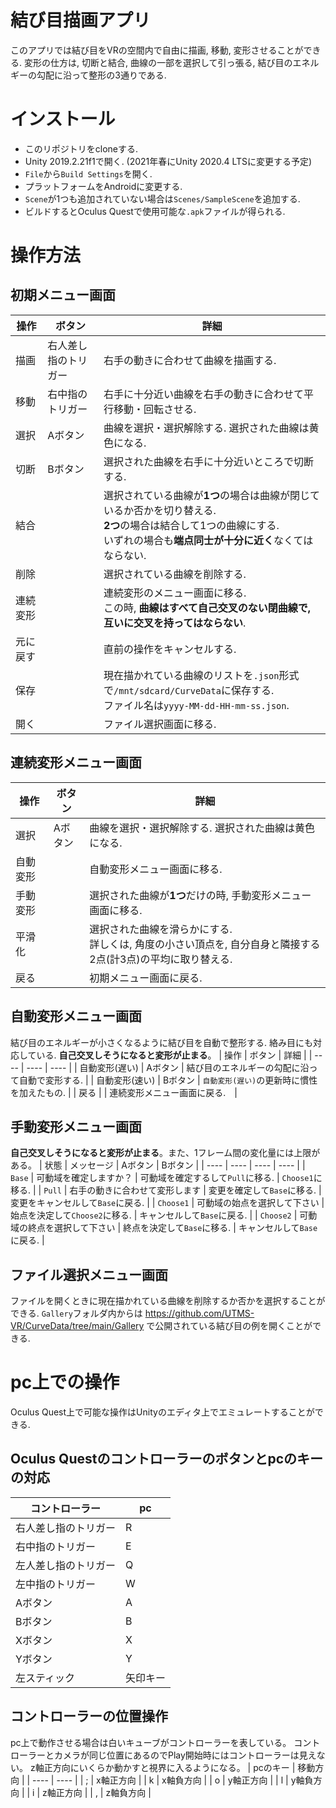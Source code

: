 結び目描画アプリ
====
このアプリでは結び目をVRの空間内で自由に描画, 移動, 変形させることができる. 変形の仕方は, 切断と結合, 曲線の一部を選択して引っ張る, 結び目のエネルギーの勾配に沿って整形の3通りである. 

# インストール
- このリポジトリをcloneする. 
- Unity 2019.2.21f1で開く. (2021年春にUnity 2020.4 LTSに変更する予定)
- `File`から`Build Settings`を開く. 
- プラットフォームをAndroidに変更する. 
- `Scene`が1つも追加されていない場合は`Scenes/SampleScene`を追加する. 
- ビルドするとOculus Questで使用可能な`.apk`ファイルが得られる. 

# 操作方法

## 初期メニュー画面
| 操作 | ボタン | 詳細 |
| ---- | ---- | ---- |
| 描画 | 右人差し指のトリガー | 右手の動きに合わせて曲線を描画する. |
| 移動 | 右中指のトリガー | 右手に十分近い曲線を右手の動きに合わせて平行移動・回転させる. |
| 選択 | Aボタン | 曲線を選択・選択解除する. 選択された曲線は黄色になる. |
| 切断 | Bボタン | 選択された曲線を右手に十分近いところで切断する. |
| 結合 | | 選択されている曲線が**1つ**の場合は曲線が閉じているか否かを切り替える. <br>**2つ**の場合は結合して1つの曲線にする. <br>いずれの場合も**端点同士が十分に近く**なくてはならない. |
| 削除 | | 選択されている曲線を削除する. |
| 連続変形 | | 連続変形のメニュー画面に移る. <br>この時, **曲線はすべて自己交叉のない閉曲線で, 互いに交叉を持ってはならない**. |
| 元に戻す | | 直前の操作をキャンセルする.  |
| 保存 | | 現在描かれている曲線のリストを`.json`形式で`/mnt/sdcard/CurveData`に保存する. <br>ファイル名は`yyyy-MM-dd-HH-mm-ss.json`. |
| 開く | | ファイル選択画面に移る. |

## 連続変形メニュー画面
| 操作 | ボタン | 詳細 |
| ---- | ---- | ---- |
| 選択 | Aボタン | 曲線を選択・選択解除する. 選択された曲線は黄色になる. |
| 自動変形 | | 自動変形メニュー画面に移る.  |
| 手動変形 | | 選択された曲線が**1つ**だけの時, 手動変形メニュー画面に移る. |
| 平滑化 | | 選択された曲線を滑らかにする. <br>詳しくは, 角度の小さい頂点を, 自分自身と隣接する2点(計3点)の平均に取り替える.  |
| 戻る | | 初期メニュー画面に戻る. |

## 自動変形メニュー画面
結び目のエネルギーが小さくなるように結び目を自動で整形する. 絡み目にも対応している. **自己交叉しそうになると変形が止まる**。
| 操作 | ボタン | 詳細 |
| ---- | ---- | ---- |
| 自動変形(遅い) | Aボタン | 結び目のエネルギーの勾配に沿って自動で変形する. |
| 自動変形(速い) | Bボタン | `自動変形(遅い)`の更新時に慣性を加えたもの. |
| 戻る | | 連続変形メニュー画面に戻る.　|

## 手動変形メニュー画面
**自己交叉しそうになると変形が止まる**。また、1フレーム間の変化量には上限がある。
| 状態 | メッセージ | Aボタン | Bボタン |
| ---- | ---- | ---- | ---- |
| `Base` | 可動域を確定しますか？ | 可動域を確定するして`Pull`に移る. | `Choose1`に移る. |
| `Pull` | 右手の動きに合わせて変形します | 変更を確定して`Base`に移る. | 変更をキャンセルして`Base`に戻る. |
| `Choose1` | 可動域の始点を選択して下さい | 始点を決定して`Choose2`に移る. | キャンセルして`Base`に戻る. |
| `Choose2` | 可動域の終点を選択して下さい | 終点を決定して`Base`に移る. | キャンセルして`Base`に戻る. |

## ファイル選択メニュー画面
ファイルを開くときに現在描かれている曲線を削除するか否かを選択することができる. 
`Gallery`フォルダ内からは https://github.com/UTMS-VR/CurveData/tree/main/Gallery で公開されている結び目の例を開くことができる. 


# pc上での操作
Oculus Quest上で可能な操作はUnityのエディタ上でエミュレートすることができる. 

## Oculus Questのコントローラーのボタンとpcのキーの対応

| コントローラー | pc |
| ---- | ---- |
| 右人差し指のトリガー | R |
| 右中指のトリガー | E |
| 左人差し指のトリガー | Q |
| 左中指のトリガー | W |
| Aボタン | A |
| Bボタン | B |
| Xボタン | X |
| Yボタン | Y |
| 左スティック | 矢印キー |

## コントローラーの位置操作
pc上で動作させる場合は白いキューブがコントローラーを表している。
コントローラーとカメラが同じ位置にあるのでPlay開始時にはコントローラーは見えない。
z軸正方向にいくらか動かすと視界に入るようになる。
| pcのキー | 移動方向 |
| ---- | ---- |
| ; | x軸正方向 |
| k | x軸負方向 |
| o | y軸正方向 |
| l | y軸負方向 |
| i | z軸正方向 |
| , | z軸負方向 |
